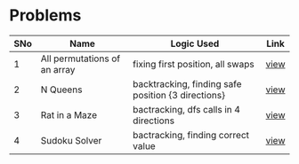 # Problems

SNo | Name | Logic Used | Link |
----|------|------------|------|
1 | All permutations of an array | fixing first position, all swaps | [view](print_permutations.cpp)
2 | N Queens | backtracking, finding safe position {3 directions} | [view](N_Queens.cpp)
3 | Rat in a Maze | bactracking, dfs calls in 4 directions | [view](rat_maze.cpp)
4 | Sudoku Solver | bactracking, finding correct value | [view](sudoku_solver.cpp)